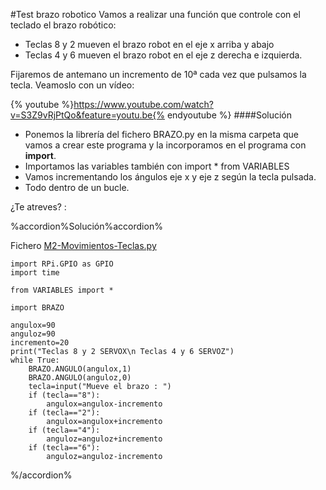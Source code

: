 #Test brazo robotico
Vamos a realizar una función que controle con el teclado el brazo robótico:
* Teclas 8 y 2 mueven el brazo robot en el eje x arriba y abajo
* Teclas 4 y 6 mueven el brazo robot en el eje z derecha e izquierda.

Fijaremos de antemano un incremento de 10ª cada vez que pulsamos la tecla. Veamoslo con un vídeo:

{% youtube %}https://www.youtube.com/watch?v=S3Z9vRjPtQo&feature=youtu.be{% endyoutube %}
####Solución
* Ponemos la librería del fichero BRAZO.py en la misma carpeta que vamos a crear este programa y la incorporamos en el programa con **import**.
* Importamos las variables también con import * from VARIABLES
* Vamos incrementando los ángulos eje x y eje z según la tecla pulsada.
* Todo dentro de un bucle.

¿Te atreves? :

%accordion%Solución%accordion%

Fichero [M2-Movimientos-Teclas.py](https://github.com/JavierQuintana/AlphabotPython/)
```cpp+lineNumbers:true
import RPi.GPIO as GPIO
import time

from VARIABLES import *

import BRAZO

angulox=90
anguloz=90
incremento=20
print("Teclas 8 y 2 SERVOX\n Teclas 4 y 6 SERVOZ")
while True:
    BRAZO.ANGULO(angulox,1)
    BRAZO.ANGULO(anguloz,0)
    tecla=input("Mueve el brazo : ")
    if (tecla=="8"):
        angulox=angulox-incremento
    if (tecla=="2"):
        angulox=angulox+incremento
    if (tecla=="4"):
        anguloz=anguloz+incremento
    if (tecla=="6"):
        anguloz=anguloz-incremento
```
%/accordion%

